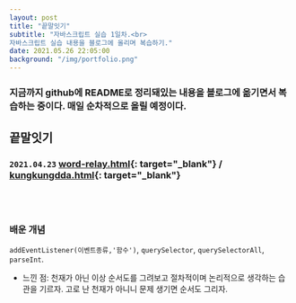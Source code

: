 ```yaml
---
layout: post
title: "끝말잇기"
subtitle: "자바스크립트 실습 1일차.<br>
자바스크립트 실습 내용을 블로그에 올리며 복습하기." 
date: 2021.05.26 22:05:00
background: "/img/portfolio.png"
---
```


### 지금까지 github에 README로 정리돼있는 내용을 블로그에 옮기면서 복습하는 중이다. 매일 순차적으로 올릴 예정이다.

## **끝말잇기**

### `2021.04.23` [word-relay.html](https://github.com/WaterMinCho/JS/blob/main/word-relay.html){: target="\_blank"} / [kungkungdda.html](https://github.com/WaterMinCho/JS/blob/main/kungkungdda.html){: target="\_blank"}

<br><br>

### **배운 개념**

`addEventListener(이벤트종류,'함수')`, `querySelector`, `querySelectorAll`, `parseInt`.

- 느낀 점: 천재가 아닌 이상 순서도를 그려보고 절차적이며 논리적으로 생각하는 습관을 기르자.
  고로 난 천재가 아니니 문제 생기면 순서도 그리자.
